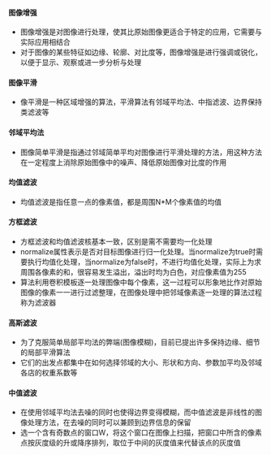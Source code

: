 #### 图像增强
- 图像增强是对图像进行处理，使其比原始图像更适合于特定的应用，它需要与实际应用相结合
- 对于图像的某些特征如边缘、轮廓、对比度等，图像增强是进行强调或锐化，以便于显示、观察或进一步分析与处理

#### 图像平滑
- 像平滑是一种区域增强的算法，平滑算法有邻域平均法、中指滤波、边界保持类滤波等

#### 邻域平均法
- 图像简单平滑是指通过邻域简单平均对图像进行平滑处理的方法，用这种方法在一定程度上消除原始图像中的噪声、降低原始图像对比度的作用

#### 均值滤波
- 均值滤波是指任意一点的像素值，都是周围N*M个像素值的均值

#### 方框滤波
- 方框滤波和均值滤波核基本一致，区别是需不需要均一化处理
- normalize属性表示是否对目标图像进行归一化处理。当normalize为true时需要执行均值化处理，当normalize为false时，不进行均值化处理，实际上为求周围各像素的和，很容易发生溢出，溢出时均为白色，对应像素值为255
- 算法利用卷积模板逐一处理图像中每个像素，这一过程可以形象地比作对原始图像的像素一一进行过滤整理，在图像处理中把邻域像素逐一处理的算法过程称为滤波器

#### 高斯滤波
- 为了克服简单局部平均法的弊端(图像模糊)，目前已提出许多保持边缘、细节的局部平滑算法
- 它们的出发点都集中在如何选择邻域的大小、形状和方向、参数加平均及邻域各店的权重系数等

#### 中值滤波
- 在使用邻域平均法去噪的同时也使得边界变得模糊，而中值滤波是非线性的图像处理方法，在去噪的同时可以兼顾到边界信息的保留
- 选一个含有奇数点的窗口W，将这个窗口在图像上扫描，把窗口中所含的像素点按灰度级的升或降序排列，取位于中间的灰度值来代替该点的灰度值